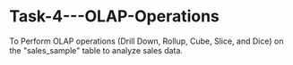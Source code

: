 # Task-4---OLAP-Operations
To Perform OLAP operations (Drill Down, Rollup, Cube, Slice, and Dice) on the "sales_sample" table to analyze sales data.
